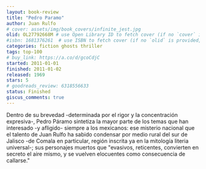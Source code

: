 ```yaml
---
layout: book-review
title: "Pedro Paramo"
author: Juan Rulfo
# cover: assets/img/book_covers/infinite_jest.jpg
olid: OL27792668M # use Open Library ID to fetch cover (if no `cover` is provided)
#isbn: 1681376261  # use ISBN to fetch cover (if no `olid` is provided, dashes are optional)
categories: fiction ghosts thriller
tags: top-100
# buy_link: https://a.co/d/gcoCdjC
started: 2011-01-01
finished: 2011-01-02
released: 1969
stars: 5
# goodreads_review: 6318556633
status: Finished
giscus_comments: true
---
```


Dentro de su brevedad -determinada por el rigor y la concentración expresiva-, Pedro Páramo sintetiza la mayor parte de los temas que han interesado -y afligido- siempre a los mexicanos: ese misterio nacional que el talento de Juan Rulfo ha sabido condensar por medio rural del sur de Jalisco -de Comala en particular, región inscrita ya en la mitología literia universal-; sus personajes muertos que "evasivos, reticentes, convierten en secreto el aire mismo, y se vuelven elocuentes como consecuencia de callarse."
